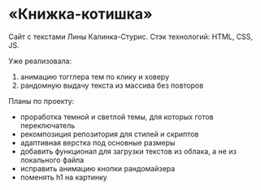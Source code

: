 # «Книжка-котишка»<br>
Сайт с текстами Лины Калинка-Стурис. Стэк технологий: HTML, CSS, JS.<br>

Уже реализовала:
1) анимацию тогглера тем по клику и ховеру
2) рандомную выдачу текста из массива без повторов

Планы по проекту:
- проработка темной и светлой темы, для которых готов переключатель
- рекомпозиция репозитория для стилей и скриптов
- адаптивная верстка под основные размеры
- добавить функционал для загрузки текстов из облака, а не из локального файла
- исправить анимацию кнопки рандомайзера
- поменять h1 на картинку
